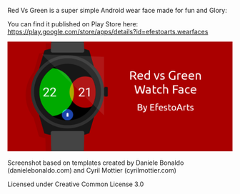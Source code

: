 Red Vs Green is a super simple Android wear face made for fun and Glory:

You can find it published on Play Store here: https://play.google.com/store/apps/details?id=efestoarts.wearfaces

![alt tag](/cover.png)

Screenshot based on templates created by Daniele Bonaldo (danielebonaldo.com) and Cyril Mottier (cyrilmottier.com)

Licensed under Creative Common License 3.0
